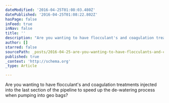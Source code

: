 ```yaml
---
dateModified: '2016-04-25T01:08:03.480Z'
datePublished: '2016-04-25T01:08:22.802Z'
hasPage: false
inFeed: true
inNav: false
title: ''
description: "Are you wanting to have flocculant's and coagulation treatments injected into the last section of the pipeline to speed up the de-watering process when pumping into geo bags?"
author: []
starred: false
sourcePath: _posts/2016-04-25-are-you-wanting-to-have-flocculants-and-coagulation-treatme.md
published: true
_context: 'http://schema.org'
_type: Article

---
```

Are you wanting to have flocculant's and coagulation treatments injected into the last section of the pipeline to speed up the de-watering process when pumping into geo bags?